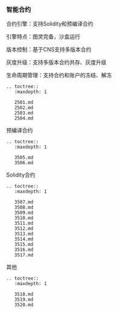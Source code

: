 ### 智能合约

合约引擎：支持Solidity和预编译合约

引擎特点：图灵完备，沙盒运行

版本控制：基于CNS支持多版本合约

灰度升级：支持多版本合约共存、灰度升级

生命周期管理：支持合约和账户的冻结、解冻

```eval_rst
.. toctree::
   :maxdepth: 1

   2501.md
   2502.md
   2503.md
   2504.md
```

预编译合约

```eval_rst
.. toctree::
   :maxdepth: 1

   3505.md
   3506.md
```

Solidity合约

```eval_rst
.. toctree::
   :maxdepth: 1

   3507.md
   3508.md
   3509.md
   3510.md
   3511.md
   3512.md
   3513.md
   3514.md
   3515.md
   3516.md
   3517.md
```

其他

```eval_rst
.. toctree::
   :maxdepth: 1

   3518.md
   3519.md
   3520.md
```